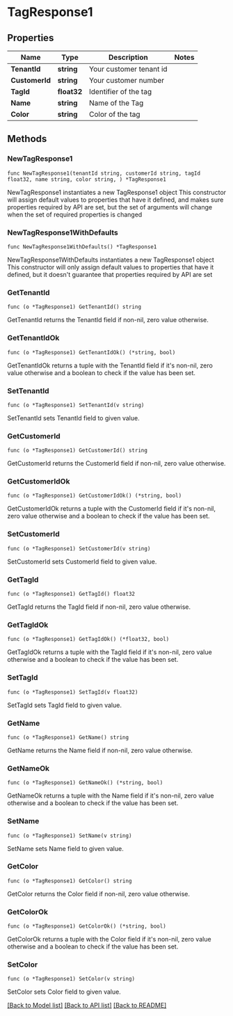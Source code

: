 # TagResponse1

## Properties

Name | Type | Description | Notes
------------ | ------------- | ------------- | -------------
**TenantId** | **string** | Your customer tenant id | 
**CustomerId** | **string** | Your customer number | 
**TagId** | **float32** | Identifier of the tag | 
**Name** | **string** | Name of the Tag | 
**Color** | **string** | Color of the tag | 

## Methods

### NewTagResponse1

`func NewTagResponse1(tenantId string, customerId string, tagId float32, name string, color string, ) *TagResponse1`

NewTagResponse1 instantiates a new TagResponse1 object
This constructor will assign default values to properties that have it defined,
and makes sure properties required by API are set, but the set of arguments
will change when the set of required properties is changed

### NewTagResponse1WithDefaults

`func NewTagResponse1WithDefaults() *TagResponse1`

NewTagResponse1WithDefaults instantiates a new TagResponse1 object
This constructor will only assign default values to properties that have it defined,
but it doesn't guarantee that properties required by API are set

### GetTenantId

`func (o *TagResponse1) GetTenantId() string`

GetTenantId returns the TenantId field if non-nil, zero value otherwise.

### GetTenantIdOk

`func (o *TagResponse1) GetTenantIdOk() (*string, bool)`

GetTenantIdOk returns a tuple with the TenantId field if it's non-nil, zero value otherwise
and a boolean to check if the value has been set.

### SetTenantId

`func (o *TagResponse1) SetTenantId(v string)`

SetTenantId sets TenantId field to given value.


### GetCustomerId

`func (o *TagResponse1) GetCustomerId() string`

GetCustomerId returns the CustomerId field if non-nil, zero value otherwise.

### GetCustomerIdOk

`func (o *TagResponse1) GetCustomerIdOk() (*string, bool)`

GetCustomerIdOk returns a tuple with the CustomerId field if it's non-nil, zero value otherwise
and a boolean to check if the value has been set.

### SetCustomerId

`func (o *TagResponse1) SetCustomerId(v string)`

SetCustomerId sets CustomerId field to given value.


### GetTagId

`func (o *TagResponse1) GetTagId() float32`

GetTagId returns the TagId field if non-nil, zero value otherwise.

### GetTagIdOk

`func (o *TagResponse1) GetTagIdOk() (*float32, bool)`

GetTagIdOk returns a tuple with the TagId field if it's non-nil, zero value otherwise
and a boolean to check if the value has been set.

### SetTagId

`func (o *TagResponse1) SetTagId(v float32)`

SetTagId sets TagId field to given value.


### GetName

`func (o *TagResponse1) GetName() string`

GetName returns the Name field if non-nil, zero value otherwise.

### GetNameOk

`func (o *TagResponse1) GetNameOk() (*string, bool)`

GetNameOk returns a tuple with the Name field if it's non-nil, zero value otherwise
and a boolean to check if the value has been set.

### SetName

`func (o *TagResponse1) SetName(v string)`

SetName sets Name field to given value.


### GetColor

`func (o *TagResponse1) GetColor() string`

GetColor returns the Color field if non-nil, zero value otherwise.

### GetColorOk

`func (o *TagResponse1) GetColorOk() (*string, bool)`

GetColorOk returns a tuple with the Color field if it's non-nil, zero value otherwise
and a boolean to check if the value has been set.

### SetColor

`func (o *TagResponse1) SetColor(v string)`

SetColor sets Color field to given value.



[[Back to Model list]](../README.md#documentation-for-models) [[Back to API list]](../README.md#documentation-for-api-endpoints) [[Back to README]](../README.md)


